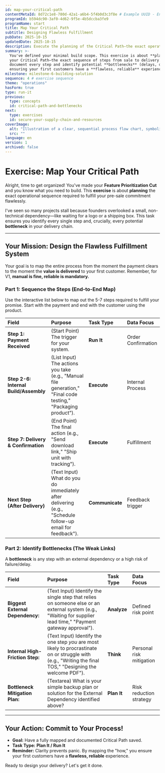 ```yaml
---
id: map-your-critical-path
contentMetaId: 8d72c1e8-780d-42a1-a6b4-5f4b0d3c3f8e # Example UUID - Ensure uniqueness
programId: b594dc90-3af0-4d62-9f5e-4b5dccba3fe9
programName: start
title: Map Your Critical Path
subtitle: Designing Flawless Fulfillment
pubDate: 2025-10-15
updatedDate: 2025-10-15
description: Execute the planning of the Critical Path—the exact operational sequence required to fulfill the pre-sale commitment and identify every potential delay.
summary: >-
  You've defined your minimal build scope. This exercise is about **planning**
  your Critical Path—the exact sequence of steps from sale to delivery. You'll
  document every step and identify potential **bottlenecks** (delays, dependencies),
  ensuring your first customers have a **flawless, reliable** experience.
milestone: milestone-6-building-solution
sequence: 4 # exercise sequence
theme: "operations"
hasForm: true
type: run-it
previous:
  type: concepts
  id: critical-path-and-bottlenecks
next:
  type: exercises
  id: secure-your-supply-chain-and-resources
coverImage:
  alt: "Illustration of a clear, sequential process flow chart, symbolizing a delivery roadmap."
  src: ""
language: en
version: 1
archived: false
---
```

# Exercise: Map Your Critical Path

Alright, time to get organized! You've made your **Feature Prioritization Cut** and you know what you need to build. This **exercise** is about **planning** the exact operational sequence required to fulfill your pre-sale commitment flawlessly.

I've seen so many projects stall because founders overlooked a small, non-technical dependency—like waiting for a logo or a shipping box. This task ensures you identify every single step and, crucially, every potential **bottleneck** in your delivery chain.

---

## Your Mission: Design the Flawless Fulfillment System

Your goal is to map the entire process from the moment the payment clears to the moment the **value is delivered** to your first customer. Remember, for V1, **manual is fine, reliable is mandatory.**

### Part 1: Sequence the Steps (End-to-End Map)

Use the interactive list below to map out the 5-7 steps required to fulfill your promise. Start with the payment and end with the customer using the product.

| Field | Purpose | Task Type | Data Focus |
| :--- | :--- | :--- | :--- |
| **Step 1: Payment Received** | (Start Point) The trigger for your system. | **Run It** | Order Confirmation |
| **Step 2-6: Internal Build/Assembly** | (List Input) The actions you take (e.g., "Manual file generation," "Final code testing," "Packaging product"). | **Execute** | Internal Process |
| **Step 7: Delivery & Confirmation** | (End Point) The final action (e.g., "Send download link," "Ship unit with tracking"). | **Execute** | Fulfillment |
| **Next Step (After Delivery)** | (Text Input) What do you do immediately after delivering (e.g., "Schedule follow-up email for feedback"). | **Communicate** | Feedback trigger |

### Part 2: Identify Bottlenecks (The Weak Links)

A **bottleneck** is any step with an external dependency or a high risk of failure/delay.

| Field | Purpose | Task Type | Data Focus |
| :--- | :--- | :--- | :--- |
| **Biggest External Dependency:** | (Text Input) Identify the single step that relies on someone else or an external system (e.g., "Waiting for supplier lead time," "Payment gateway approval"). | **Analyze** | Defined risk point |
| **Internal High-Friction Step:** | (Text Input) Identify the one step *you* are most likely to procrastinate on or struggle with (e.g., "Writing the final TOS," "Designing the welcome PDF"). | **Think** | Personal risk mitigation |
| **Bottleneck Mitigation Plan:** | (Textarea) What is your simple backup plan or solution for the External Dependency identified above? | **Plan It** | Risk reduction strategy |

---

## Your Action: Commit to Your Process!

* **Goal:** Have a fully mapped and documented Critical Path saved.
* **Task Type:** **Plan It / Run It**
* **Reminder:** Clarity prevents panic. By mapping the "how," you ensure your first customers have a **flawless, reliable** experience.

Ready to design your delivery? Let's get it done.